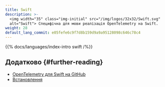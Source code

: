 ```yaml
---
title: Swift
description: >-
  <img width="35" class="img-initial" src="/img/logos/32x32/Swift.svg"
  alt="Swift"> Специфічна для мови реалізація OpenTelemetry на Swift.
weight: 28
default_lang_commit: e05fefe6c9f7d8b159d9a9a95128098c646c78c4
---
```


{{% docs/languages/index-intro swift /%}}

## Додатково {#further-reading}

- [OpenTelemetry для Swift на GitHub](https://github.com/open-telemetry/opentelemetry-swift)
- [Встановлення](https://github.com/open-telemetry/opentelemetry-swift#installation)
